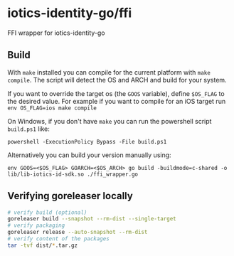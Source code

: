 # iotics-identity-go/ffi

FFI wrapper for iotics-identity-go

## Build

With `make` installed you can compile for the current platform with
`make compile`. The script will detect the OS and ARCH and build for your system.

If you want to override the target os (the `GOOS` variable), define `$OS_FLAG` to the desired value.
For example if you want to compile for an iOS target run
`env OS_FLAG=ios make compile`


On Windows, if you don't have `make` you can run the powershell script `build.ps1` like:

`powershell -ExecutionPolicy Bypass -File build.ps1`

Alternatively you can build your version manually using:

`env GOOS=<$OS_FLAG> GOARCH=<$OS_ARCH> go build -buildmode=c-shared -o lib/lib-iotics-id-sdk.so ./ffi_wrapper.go`

## Verifying goreleaser locally

```bash
# verify build (optional)
goreleaser build --snapshot --rm-dist --single-target
# verify packaging
goreleaser release --auto-snapshot --rm-dist
# verify content of the packages
tar -tvf dist/*.tar.gz
```
